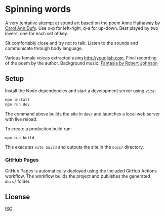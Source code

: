 # Spinning words

A very tentative attempt at sound art based on the poem [Anne Hathaway by Carol Ann Dufy][1].
Use o-p for left-right, q-a for up-down. Best played by two lovers, one for each
set of key.

Sit comfortably close and try not to talk. Listen to the sounds and communicate
through body language.

Various female voices extracted using http://youglish.com.
Final recording of the poem by the author. Background music: [Fantasia by Robert Johnson][2]

## Setup

Install the Node dependencies and start a development server using `vite`:

```bash
npm install
npm run dev
```

The command above builds the site in `dev/` and launches a local web server with live reload.

To create a production build run:

```bash
npm run build
```

This executes `vite build` and outputs the site in the `docs/` directory.

### GitHub Pages

GitHub Pages is automatically deployed using the included GitHub Actions workflow. The workflow builds the project and publishes the generated `docs/` folder.

[1]:http://www.scottishpoetrylibrary.org.uk/poetry/poems/anne-hathaway
[2]:https://open.spotify.com/track/5tJ1L1iFP2WRMBPN1gdlTG

## License

[ISC](LICENSE)
